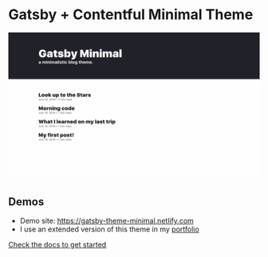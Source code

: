 # Gatsby + Contentful Minimal Theme

![site](https://raw.githubusercontent.com/afuh/gatsby-theme-minimal/develop/theme/images/site.png)

## Demos
- Demo site: https://gatsby-theme-minimal.netlify.com
- I use an extended version of this theme in my [portfolio](https://axelfuhrmann.com)

[Check the docs to get started](https://github.com/afuh/gatsby-theme-minimal#gatsby--contentful-minimal-theme)
